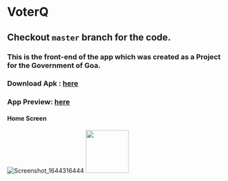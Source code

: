 # VoterQ

## Checkout ```master``` branch for the code.

### This is the front-end of the app which was created as a Project for the Government of Goa.

### Download Apk : [here][apkDownload]

[apkDownload]:https://drive.google.com/file/d/1faXKJaydOdmLvsh4sozM1lFD4_qNoAb7/view?usp=sharing

### App Preview: [here][appPreview]
[appPreview]:https://drive.google.com/drive/folders/1DYuRL5xdSfy4LJakoeD7iO9y98DVmETO

#### Home Screen
![Screenshot_1644316444](https://user-images.githubusercontent.com/65811224/168945418-fb10e833-386a-4a0f-8464-c7394e867cae.png)
<img src = "https://user-images.githubusercontent.com/65811224/168945418-fb10e833-386a-4a0f-8464-c7394e867cae.png" width="100">
